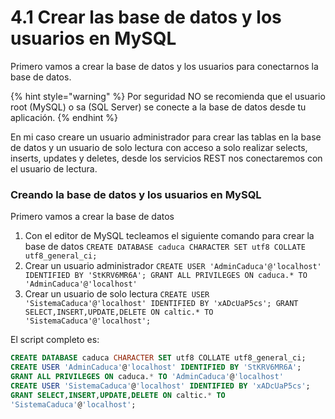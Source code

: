 # 4.1 Crear las base de datos y los usuarios en MySQL

Primero vamos a crear la base de datos y los usuarios para conectarnos la base de datos.

{% hint style="warning" %}
Por seguridad NO se recomienda que el usuario root  \(MySQL\) o sa \(SQL Server\) se conecte a la base de datos desde tu aplicación.
{% endhint %}

 En mi caso creare un usuario administrador para crear las tablas en la base de datos y un usuario de solo lectura con acceso a solo realizar selects, inserts, updates y deletes, desde los servicios REST nos conectaremos con el usuario de lectura.

### Creando la base de datos y los usuarios en MySQL

Primero vamos a crear la base de datos

1. Con el editor de MySQL tecleamos el siguiente comando para crear la base de datos `CREATE DATABASE caduca CHARACTER SET utf8 COLLATE utf8_general_ci;`
2. Crear un usuario administrador `CREATE USER 'AdminCaduca'@'localhost' IDENTIFIED BY 'StKRV6MR6A'; GRANT ALL PRIVILEGES ON caduca.* TO 'AdminCaduca'@'localhost'`
3. Crear un usuario de solo lectura `CREATE USER 'SistemaCaduca'@'localhost' IDENTIFIED BY 'xADcUaP5cs'; GRANT SELECT,INSERT,UPDATE,DELETE ON caltic.* TO 'SistemaCaduca'@'localhost';`

El script completo es:

```sql
CREATE DATABASE caduca CHARACTER SET utf8 COLLATE utf8_general_ci;
CREATE USER 'AdminCaduca'@'localhost' IDENTIFIED BY 'StKRV6MR6A'; 
GRANT ALL PRIVILEGES ON caduca.* TO 'AdminCaduca'@'localhost'
CREATE USER 'SistemaCaduca'@'localhost' IDENTIFIED BY 'xADcUaP5cs'; 
GRANT SELECT,INSERT,UPDATE,DELETE ON caltic.* TO 
'SistemaCaduca'@'localhost';
```

